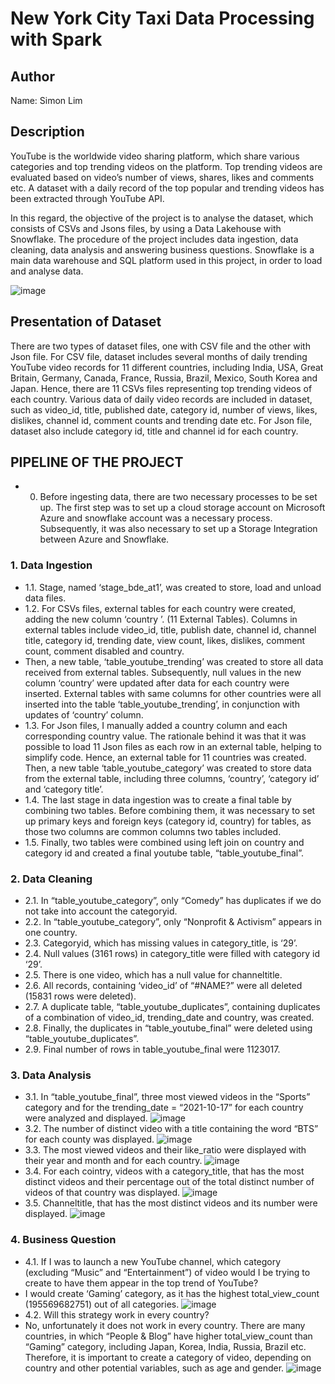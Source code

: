 # New York City Taxi Data Processing with Spark

## Author
Name: Simon Lim

## Description
YouTube is the worldwide video sharing platform, which share various categories and top trending videos on the platform. Top trending videos are evaluated based on video’s number of views, shares, likes and comments etc. A dataset with a daily record of the top popular and trending videos has been extracted through YouTube API. 

In this regard, the objective of the project is to analyse the dataset, which consists of CSVs and Jsons files, by using a Data Lakehouse with Snowflake. The procedure of the project includes data ingestion, data cleaning, data analysis and answering business questions. Snowflake is a main data warehouse and SQL platform used in this project, in order to load and analyse data. 

![image](https://github.com/SimonLim03/Youtube-Videos-Data-Lakehouse/assets/150989115/ab2ef781-0fca-4e95-a44b-620e53c3f115)


## Presentation of Dataset
There are two types of dataset files, one with CSV file and the other with Json file. For CSV file, dataset includes several months of daily trending YouTube video records for 11 different countries, including India, USA, Great Britain, Germany, Canada, France, Russia, Brazil, Mexico, South Korea and Japan. Hence, there are 11 CSVs files representing top trending videos of each country. Various data of daily video records are included in dataset, such as video_id, title, published date, category id, number of views, likes, dislikes, channel id, comment counts and trending date etc. 
For Json file, dataset also include category id, title and channel id for each country. 


## PIPELINE OF THE PROJECT 
- 0.	Before ingesting data, there are two necessary processes to be set up. The first step was to set up a cloud storage account on Microsoft Azure and snowflake account was a necessary process. Subsequently, it was also necessary to set up a Storage Integration between Azure and Snowflake. 

### 1.	Data Ingestion 
- 1.1.	Stage, named ‘stage_bde_at1’, was created to store, load and unload data files. 
- 1.2.	For CSVs files, external tables for each country were created, adding the new column ‘country ’.  (11 External Tables). Columns in external tables include video_id, title, publish date, channel id, channel title, category id, trending date, view count, likes, dislikes, comment count, comment disabled and country.
- Then, a new table, ‘table_youtube_trending’ was created to store all data received from external tables. Subsequently, null values in the new column ‘country’ were updated after data for each country were inserted. External tables with same columns for other countries were all inserted into the table ‘table_youtube_trending’, in conjunction with updates of ‘country’ column. 
- 1.3.	For Json files, I manually added a country column and each corresponding country value. The rationale behind it was that it was possible to load 11 Json files as each row in an external table, helping to simplify code. Hence, an external table for 11 countries was created. Then, a new table ‘table_youtube_category’ was created to store data from the external table, including three columns, ‘country’, ‘category id’ and ‘category title’. 
- 1.4.	The last stage in data ingestion was to create a final table by combining two tables. Before combining them, it was necessary to set up primary keys and foreign keys (category id, country) for tables, as those two columns are common columns two tables included. 
- 1.5.	Finally, two tables were combined using left join on country and category id and created a final youtube table, “table_youtube_final”. 

### 2. Data Cleaning
- 2.1.	In “table_youtube_category”, only “Comedy” has duplicates if we do not take into account the categoryid.
- 2.2.	In “table_youtube_category”, only “Nonprofit & Activism” appears in one country.
- 2.3.	Categoryid, which has missing values in category_title, is ‘29’.
- 2.4.	Null values (3161 rows) in category_title were filled with category id ‘29’. 
- 2.5.	There is one video, which has a null value for channeltitle.
- 2.6.	All records, containing ‘video_id’ of “#NAME?” were all deleted (15831 rows were deleted). 
- 2.7.	A duplicate table, “table_youtube_duplicates”, containing duplicates of a combination of video_id, trending_date and country, was created.
- 2.8.	Finally, the duplicates in “table_youtube_final” were deleted using “table_youtube_duplicates”. 
- 2.9.	Final number of rows in table_youtube_final were 1123017.
### 3. Data Analysis
- 3.1.	In “table_youtube_final”, three most viewed videos in the “Sports” category and for the trending_date = “2021-10-17” for each country were analyzed and displayed.
  ![image](https://github.com/SimonLim03/Youtube-Videos-Data-Lakehouse/assets/150989115/4cd1d575-f697-4360-b32e-6b23ef284773)
- 3.2.	The number of distinct video with a title containing the word “BTS” for each county was displayed.
  ![image](https://github.com/SimonLim03/Youtube-Videos-Data-Lakehouse/assets/150989115/ccb163ea-e14e-46c7-8405-d6bf3e08e91d)
- 3.3.	The most viewed videos and their like_ratio were displayed with their year and month and for each country.
  ![image](https://github.com/SimonLim03/Youtube-Videos-Data-Lakehouse/assets/150989115/8967f1e7-33fe-49fb-922c-89f32ce52c73)
- 3.4.	For each cointry, videos with a category_title, that has the most distinct videos and their percentage out of the total distinct number of videos of that country was displayed.
  ![image](https://github.com/SimonLim03/Youtube-Videos-Data-Lakehouse/assets/150989115/50ca48a0-19d7-4886-bd8d-900685335e2f)
- 3.5.	Channeltitle, that has the most distinct videos and its number were displayed.
  ![image](https://github.com/SimonLim03/Youtube-Videos-Data-Lakehouse/assets/150989115/9141409a-b01f-4f01-a539-be087c61deb8)

### 4. Business Question
- 4.1. If I was to launch a new YouTube channel, which category (excluding “Music” and “Entertainment”) of video would I be trying to create to have them appear in the top trend of YouTube?
-	I would create ‘Gaming’ category, as it has the highest total_view_count (195569682751) out of all categories. 
![image](https://github.com/SimonLim03/Youtube-Videos-Data-Lakehouse/assets/150989115/24baefa5-a57b-4273-a7db-fb5d6cd30021)
- 4.2. Will this strategy work in every country?
-	No, unfortunately it does not work in every country. There are many countries, in which “People & Blog” have higher total_view_count than “Gaming” category, including Japan, Korea, India, Russia, Brazil etc. Therefore, it is important to create a category of video, depending on country and other potential variables, such as age and gender.
  ![image](https://github.com/SimonLim03/Youtube-Videos-Data-Lakehouse/assets/150989115/dbf69742-413e-41bf-9256-dfb7d006055a)

